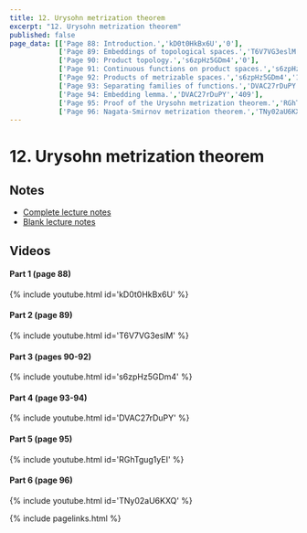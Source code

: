 ```yaml
---
title: 12. Urysohn metrization theorem
excerpt: "12. Urysohn metrization theorem"
published: false
page_data: [['Page 88: Introduction.','kD0t0HkBx6U','0'],
            ['Page 89: Embeddings of topological spaces.','T6V7VG3eslM','0'],
            ['Page 90: Product topology.','s6zpHz5GDm4','0'],
            ['Page 91: Continuous functions on product spaces.','s6zpHz5GDm4','566'],
            ['Page 92: Products of metrizable spaces.','s6zpHz5GDm4','1005'],
            ['Page 93: Separating families of functions.','DVAC27rDuPY','0'],
            ['Page 94: Embedding lemma.','DVAC27rDuPY','409'],
            ['Page 95: Proof of the Urysohn metrization theorem.','RGhTgug1yEI','0'],
            ['Page 96: Nagata-Smirnov metrization theorem.','TNy02aU6KXQ','0']]
---
```




# 12. Urysohn metrization theorem

## Notes

* [Complete lecture notes]({{site.baseurl}}/assets/notes/mth427_notes_11.pdf)
* [Blank lecture notes]({{site.baseurl}}/assets/blank_notes/mth427_blanks_11.pdf)

## Videos

#### Part 1 (page 88)

{% include youtube.html id='kD0t0HkBx6U' %}

#### Part 2 (page 89)

{% include youtube.html id='T6V7VG3eslM' %}

#### Part 3 (pages 90-92)

{% include youtube.html id='s6zpHz5GDm4' %}

#### Part 4 (page 93-94)

{% include youtube.html id='DVAC27rDuPY' %}

#### Part 5 (page 95)

{% include youtube.html id='RGhTgug1yEI' %}

#### Part 6 (page 96)

{% include youtube.html id='TNy02aU6KXQ' %}



{% include pagelinks.html %}
